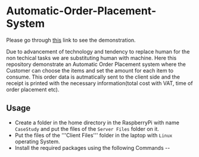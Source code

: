 # Automatic-Order-Placement-System
Please go through [this](https://www.youtube.com/watch?v=jHJsRyRvs8c) link to see the demonstration. 

Due to advancement of technology and tendency to replace human for the non techical tasks we are substituting human with machine. Here this repository demonstrate an Automatic Order Placement system where the Customer can choose the items and set the amount for each item to consume. This order data is autmatically sent to the client side and the receipt is printed with the necessary information(total cost with VAT, time of order placement etc). 

## Usage
- Create a folder in the home directory in the RaspberryPi with name ```CaseStudy``` and put the files of the ```Server Files``` folder on it.
- Put the files of the '''Client Files''' folder in the laptop with `Linux` operating System.
- Install the required packages using the following Commands
-- 
